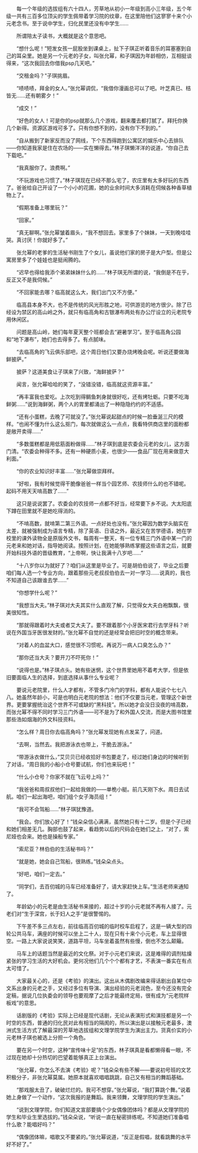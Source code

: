 　　每一个年级的选拔组有六十四人，芳草地从初小一年级到高小三年级，五个年级一共有三百多位顶尖的学生佩带着学习院的纹章，在这里陪他们这寥寥十来个小元老念书。至于说中学生，归化民里还没有中学生……

　　所谓陪太子读书，大概就是这个意思吧。

　　“想什么呢！”短发女孩一屁股坐到课桌上，扯下子琪正听着音乐的耳塞塞到自己的耳朵里。她是另一个元老的子女，叫张允幂，和子琪因为年龄相仿，互相挺谈得来，“这次我回去你借我psp几天吧。”

　　“交租金吗？”子琪挑眉。

　　“啧啧啧，拜金的女人。”张允幂调侃，“我借你漫画总可以了吧。叶芝真已、桔皆无……还有朝雾夕！”

　　“成交！”

　　“好色的女人！可是你的psp就那么几个游戏，翻来覆去都打腻了。拜托你换几个新得。资源区游戏可多了。只有你想不到的，没有你下不到的。”

　　“自从搬到了新家反而没了网线，下个东西得跑到公寓区的娱乐中心去排队——你知道我家是住在农场的——实在懒得去。”林子琪懒洋洋的说道，“你自己去下载吧。”

　　“我真服你了。浪费啊。”

　　“不玩游戏也习惯了。”林子琪现在已经不那么宅了，农庄里有太多好玩的东西了。爸爸给自己开设了一个小小的花圃，她的业余时间大多消耗在伺候各种香草植物上了。

　　“假期准备上哪里玩？”

　　“回家。”

　　“真无聊啊。”张允幂皱着眉头，“我不想回去。家里多了个妹妹，一天到晚哇哇哭。真讨厌！你就好多了。”

　　张允幂的老爹的生活秘书刚生了个女儿，虽说他们家的房子是大户型。但是公寓房里多了个娃娃也是挺闹腾的。

　　“迟早也得给我添个弟弟妹妹什么的……”林子琪无所谓的说，“我倒是不在乎，反正又不是我伺候。”

　　“不回家能去哪？临高就这么大，我们出门又不方便。”

　　临高县本身不大，也不是传统的风光形胜之地，可供游览的地方很少。除了已经设为禁区的高山岭之外，就只有临高角和古银瀑布两处有办公厅设立的元老院专用休闲区。

　　问题是高山岭，她们每年夏天整个班都会去“避暑学习”。至于临高角公园和“地下瀑布”，她们也去得多了。有点腻味。

　　“去临高角的飞云俱乐部吧，这个周日他们又要办烧烤晚会呢。听说还要做海鲜披萨。”

　　披萨？这道美食让子琪来了兴致，“海鲜披萨？”

　　闻言，张允幂哈哈的笑了，“没错没错，临高就这资源丰富。”

　　“再丰富我也爱吃。上次吃到得鲷鱼刺身就很好吃，还有烤牡蛎。只要不吃海鲜粥……”说到海鲜粥，两个人的胃里都涌出了一种隐隐约约的不适感。

　　“还有小蛋糕，去晚了可就没了。”张允幂说起甜点的时候一脸垂涎三尺的模样。“也闹不懂为什么这么抠门，每次就做这么一点点，我看特供商店里的面粉都是敞开卖得……”

　　“多数蛋糕都是用低筋面粉做得……”林子琪到底是农委会元老的女儿，这方面门清。“农委会种得不多。还有一种硬质小麦，也很少——食品厂现在用来做意大利面。”

　　“你的农业知识好丰富……”张允幂做崇拜样。

　　“好啦，我有时候觉得干脆像爸爸一样当个园艺师、农技师什么的也不错呢。起码不用天天啃高数了……”

　　这只是说说罢了。农委会的农技师一点都不好当，经常要下乡不说。大太阳底下蹲在田里就不是她吃得消的。

　　“不啃高数，就啃第二第三外语。一点好处也没有。”张允幂因为数学头脑实在太差，就被强制成为语言专精，除了英语、日语之外，最近又在苦学德语，她在学校里的课外读物全是原版外文书，每周有一整天，有一位专精三门外语中某一门的元老来和她对话，指导她阅读。按照计划，在她能够熟练掌握这些语言之后，就要开始科技外语的晋级教育，“上帝啊，快让我满十八岁吧……”

　　“十八岁你以为就好了？咱们从这里是毕业了。可是胡伯伯说了，毕业之后要咱们每人选一个专业方向，跟着那些元老叔叔伯伯去一对一学习……说真的，我也不知道自己该跟谁去学……”

　　“你想学什么呢？”

　　“我想当大夫。”林子琪对大夫其实什么直观了解，只觉得女大夫白袍飘飘，很美很知性。

　　“那就得跟着时大夫或者艾大夫了。要不跟着那个小牙医宋君行去学牙科？听说在外国当牙医很发财的。”张允幂不自觉的还是经常会把旧时空的概念带来。

　　“对着人的血盆大口，感觉很不习惯呢。再说万一病人口臭怎么办？”

　　“那你还当大夫？要开刀不吓死你！”

　　“说得也是。”林子琪点头。她有些迷惘，这个世界里她用不着考大学，但是依旧要面临人生的选择，到底选择从事什么专业呢？

　　要说元老院里，什么人才都有，不管多门冷门的学科，都有人能说个七七八八。她虽然年龄小，可是也明白元老院的想法：他们不仅要当元老，管理这个新世界。更要掌握统治这个世界不可或缺的“黑科技”。所以她才会没日没夜的啃高数，而张允幂不得不同时学习三门外语——可不是为了和外国人交流，而是大图书馆里那些浩如烟海的外文科技资料。

　　“怎么样？周日你去临高角吗？”张允幂发现她有点发呆了，问道。

　　“去啊，当然去。我把游泳衣也带上，干脆去游泳。”

　　“带游泳衣做什么，”艾贝贝已经收拾好书包要走了，经过她们身边的时候听到了对话，“周日我的小船小仓号要试航，你们也来玩吧！”

　　“什么小仓号？你家不就在飞云号上吗？”

　　“我爸爸和周叔叔他们一起给我做的——单桅小艇。前几天刚下水。周日去试航。咱们一起出海吧，咱们组个女子海员组！”

　　“我可不会驾船……”林子琪犹豫道。

　　“我会。你们放心好了！”钱朵朵信心满满，虽然她只有十二岁。但是个子已经和她们相差无几。胸部也鼓了起来，看趋势以后的尺码会在她们之上，“对了，索尼娅也会来。她也是操船专家。”

　　“索尼亚？林伯伯的生活秘书吗？”

　　“就是她，她会自己驾船，很熟练。”钱朵朵点头。

　　“好吧，咱们一定去。”

　　“同学们，去百仞城的马车已经准备好了，请大家赶快上车。”生活老师来通知了。

　　年龄幼小的元老是由生活秘书来接的，超过十岁的小元老就不再有人接了。元老们对“生于深宫，长于妇人之手”是很警惕的。

　　下午差不多三点左右，前往临高百仞城的临时校车启程了，这是一辆大型的四轮公共马车，满座的时候可以坐上二十人，现在只有十来个小元老，车上显得很空。一路上大家说说笑笑，道路平坦，马车坐着虽然有些慢，倒也不怎么颠簸。

　　马车上的话题当然是最近的文化祭。对于小元老们来说，这是难得的调剂枯燥紧张的学习生活的大好机会。更何况他们几个个个都有才艺，不表演一番实在有点太可惜了。

　　大家最关心的，还是《考验》的演出。这出从木偶剧改编来得话剧出自某位中文系出身的元老之手，又经过多位有导演、演出经验的元老润色，至今还没有完全定稿，据说几位执委会的领导也要观摩了之后才能最终定局，很有成为“元老院样板戏”的意思。

　　话剧版的《考验》实际上已经是现代话剧，无论从表演形式和演技都是另一个时空的东西，普通的归化民对此有相当的隔阂的，所以演出是以接触元老最多，澳洲式生活方式了解最深的芳草地选拔组和文理学院学生为演出主力。货真价实的小元老林子琪也被选上分担一个角色。

　　要在另一个时空，这种“宣传味十足”的东西，林子琪真是看都懒得看一眼，不过现在她却十分热切的巴望着能够真正上台演出。

　　“张允幂，你怎么不去演《考验》呢？”钱朵朵有些不解——要说初号班的文艺积极分子，非张允幂莫属。她原本就喜欢唱唱跳跳，自己又有相当的舞蹈基础。

　　“那戏服太丑了，破破烂烂的。我可不想穿。”张允幂说，“我打算跳个舞。”说着她上身做了一个动作，“这次我报的是舞蹈。我来领舞，文理学院的学生演出。”

　　“说到文理学院，你们知道文宣部要搞个少女偶像团体吗？都是从文理学院的学生和毕业生里选拔的。”钱朵朵说，“听说一直在秘密排练呢。不知道她们准备唱什么歌？能唱好吗？”

　　“偶像团体嘛，唱歌又不要紧的。”张允幂说道，“反正是假唱，就看跳舞的水平好不好了。”

